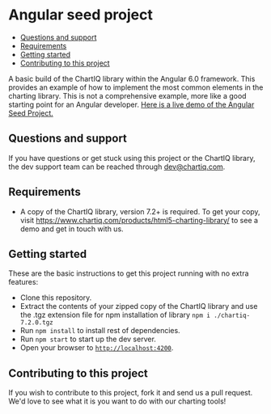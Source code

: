 # Angular seed project

- [Questions and support](#questions-and-support)
- [Requirements](#requirements)
- [Getting started](#getting-started)
- [Contributing to this project](#contributing-to-this-project)

A basic build of the ChartIQ library within the Angular 6.0 framework. This provides an example of how to implement the most common elements in the charting library. This is not a comprehensive example, more like a good starting point for an Angular developer. [Here is a live demo of the Angular Seed Project.](https://demo.chartiq.com/angular-seed/)

## Questions and support

If you have questions or get stuck using this project or the ChartIQ library, the dev support team can be reached through [dev@chartiq.com](mailto:dev@chartiq.com).

## Requirements

- A copy of the ChartIQ library, version 7.2+ is required. To get your copy, visit https://www.chartiq.com/products/html5-charting-library/ to see a demo and get in touch with us.

## Getting started

These are the basic instructions to get this project running with no extra features:

- Clone this repository.
- Extract the contents of your zipped copy of the ChartIQ library and use the  .tgz extension file for npm installation of library
  `npm i ./chartiq-7.2.0.tgz`
- Run `npm install` to install rest of dependencies.
- Run `npm start` to start up the dev server.
- Open your browser to [`http://localhost:4200`](http://localhost:4200).

## Contributing to this project

If you wish to contribute to this project, fork it and send us a pull request.
We'd love to see what it is you want to do with our charting tools!

